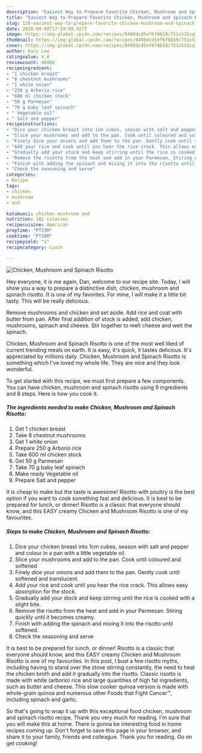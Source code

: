```yaml
---
description: "Easiest Way to Prepare Favorite Chicken, Mushroom and Spinach Risotto"
title: "Easiest Way to Prepare Favorite Chicken, Mushroom and Spinach Risotto"
slug: 128-easiest-way-to-prepare-favorite-chicken-mushroom-and-spinach-risotto
date: 2020-09-08T17:59:09.927Z
image: https://img-global.cpcdn.com/recipes/0498dcd5ef6f8659/751x532cq70/chicken-mushroom-and-spinach-risotto-recipe-main-photo.jpg
thumbnail: https://img-global.cpcdn.com/recipes/0498dcd5ef6f8659/751x532cq70/chicken-mushroom-and-spinach-risotto-recipe-main-photo.jpg
cover: https://img-global.cpcdn.com/recipes/0498dcd5ef6f8659/751x532cq70/chicken-mushroom-and-spinach-risotto-recipe-main-photo.jpg
author: Gary Lee
ratingvalue: 4.8
reviewcount: 46486
recipeingredient:
- "1 chicken breast"
- "8 chestnut mushrooms"
- "1 white onion"
- "250 g Arborio rice"
- "600 ml chicken stock"
- "50 g Parmesan"
- "70 g baby leaf spinach"
- " Vegetable oil"
- " Salt and pepper"
recipeinstructions:
- "Dice your chicken breast into 1cm cubes, season with salt and pepper and colour in a pan with a little vegetable oil."
- "Slice your mushrooms and add to the pan. Cook until coloured and softened"
- "Finely dice your onions and add them to the pan. Gently cook until softened and translucent."
- "Add your rice and cook until you hear the rice crack. This allows easy absorption for the stock."
- "Gradually add your stock and keep stirring until the rice is cooked with a slight bite."
- "Remove the risotto from the heat and add in your Parmesan. Stiring quickly until it becomes creamy."
- "Finish with adding the spinach and mixing it into the risotto until softened."
- "Check the seasoning and serve"
categories:
- Recipe
tags:
- chicken
- mushroom
- and

katakunci: chicken mushroom and 
nutrition: 182 calories
recipecuisine: American
preptime: "PT23M"
cooktime: "PT36M"
recipeyield: "1"
recipecategory: Lunch

---
```



![Chicken, Mushroom and Spinach Risotto](https://img-global.cpcdn.com/recipes/0498dcd5ef6f8659/751x532cq70/chicken-mushroom-and-spinach-risotto-recipe-main-photo.jpg)

Hey everyone, it is me again, Dan, welcome to our recipe site. Today, I will show you a way to prepare a distinctive dish, chicken, mushroom and spinach risotto. It is one of my favorites. For mine, I will make it a little bit tasty. This will be really delicious.

Remove mushrooms and chicken and set aside. Add rice and coat with butter from pan. After final addition of stock is added, add chicken, mushrooms, spinach and cheese. Stir together to melt cheese and welt the spinach.

Chicken, Mushroom and Spinach Risotto is one of the most well liked of current trending meals on earth. It is easy, it's quick, it tastes delicious. It's appreciated by millions daily. Chicken, Mushroom and Spinach Risotto is something which I've loved my whole life. They are nice and they look wonderful.


To get started with this recipe, we must first prepare a few components. You can have chicken, mushroom and spinach risotto using 9 ingredients and 8 steps. Here is how you cook it.

<!--inarticleads1-->

##### The ingredients needed to make Chicken, Mushroom and Spinach Risotto:

1. Get 1 chicken breast
1. Take 8 chestnut mushrooms
1. Get 1 white onion
1. Prepare 250 g Arborio rice
1. Take 600 ml chicken stock
1. Get 50 g Parmesan
1. Take 70 g baby leaf spinach
1. Make ready  Vegetable oil
1. Prepare  Salt and pepper


It is cheap to make but the taste is awesome! Risotto with poultry is the best option if you want to cook something fast and delicious. It is best to be prepared for lunch, or dinner! Risotto is a classic that everyone should know, and this EASY creamy Chicken and Mushroom Risotto is one of my favourites. 

<!--inarticleads2-->

##### Steps to make Chicken, Mushroom and Spinach Risotto:

1. Dice your chicken breast into 1cm cubes, season with salt and pepper and colour in a pan with a little vegetable oil.
1. Slice your mushrooms and add to the pan. Cook until coloured and softened
1. Finely dice your onions and add them to the pan. Gently cook until softened and translucent.
1. Add your rice and cook until you hear the rice crack. This allows easy absorption for the stock.
1. Gradually add your stock and keep stirring until the rice is cooked with a slight bite.
1. Remove the risotto from the heat and add in your Parmesan. Stiring quickly until it becomes creamy.
1. Finish with adding the spinach and mixing it into the risotto until softened.
1. Check the seasoning and serve


It is best to be prepared for lunch, or dinner! Risotto is a classic that everyone should know, and this EASY creamy Chicken and Mushroom Risotto is one of my favourites. In this post, I bust a few risotto myths, including having to stand over the stove stirring constantly, the need to heat the chicken broth and add it gradually into the risotto. Classic risotto is made with white (arborio) rice and large quantities of high fat ingredients, such as butter and cheese. This slow cooker quinoa version is made with whole-grain quinoa and numerous other Foods that Fight Cancer™, including spinach and garlic. 

So that's going to wrap it up with this exceptional food chicken, mushroom and spinach risotto recipe. Thank you very much for reading. I'm sure that you will make this at home. There is gonna be interesting food in home recipes coming up. Don't forget to save this page in your browser, and share it to your family, friends and colleague. Thank you for reading. Go on get cooking!
